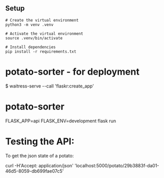 ## Setup

```
# Create the virtual environment
python3 -m venv .venv

# Activate the virtual environment
source .venv/bin/activate

# Install dependencies
pip install -r requirements.txt
```

# potato-sorter - for deployment

$ waitress-serve --call 'flaskr:create_app'

# potato-sorter

FLASK_APP=api FLASK_ENV=development flask run

# Testing the API:

To get the json state of a potato:

curl -H'Accept: application/json' 'localhost:5000/potato/29b3883f-da01-46d5-8059-db699fae07c5'
